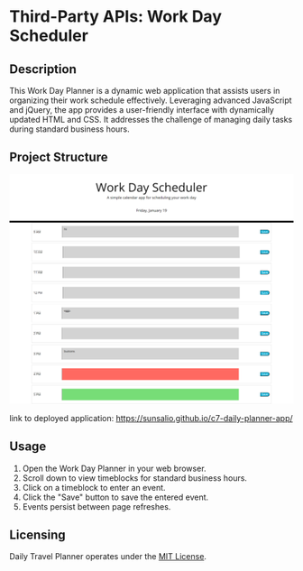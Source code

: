 # Third-Party APIs: Work Day Scheduler

## Description
This Work Day Planner is a dynamic web application that assists users in organizing their work schedule effectively. Leveraging advanced JavaScript and jQuery, the app provides a user-friendly interface with dynamically updated HTML and CSS. It addresses the challenge of managing daily tasks during standard business hours.

## Project Structure

![Alt text](./images/screenshot.png)

link to deployed application: https://sunsalio.github.io/c7-daily-planner-app/

## Usage
1. Open the Work Day Planner in your web browser.
2. Scroll down to view timeblocks for standard business hours.
3. Click on a timeblock to enter an event.
4. Click the "Save" button to save the entered event.
5. Events persist between page refreshes.

## Licensing
Daily Travel Planner operates under the [MIT License](LICENSE.md).